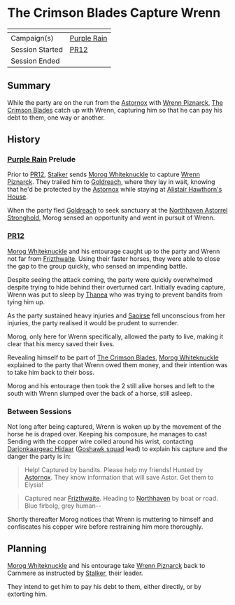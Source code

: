 # The Crimson Blades Capture Wrenn

| []() | |
| --- | --- |
| Campaign(s) | [Purple Rain](../README.md) |
| Session Started | [PR12](../sessions.md/PR12.md) |
| Session Ended | |

## Summary

While the party are on the run from the [Astornox](../../../astarus/civilisations/kingdom-of-astor/organisations/astornox.md) with [Wrenn Piznarck](../../../astarus/people/wrenn-piznarck.md), [The Crimson Blades](../../../astarus/civilisations/kingdom-of-astor/organisations/the-crimson-blades.md) catch up with Wrenn, capturing him so that he can pay his debt to them, one way or another.

## History

### [Purple Rain](../README.md) Prelude

Prior to [PR12](../sessions.md/PR12.md), [Stalker](../../../astarus/people/stalker.md) sends [Morog Whiteknuckle](../../../astarus/people/morog-whiteknuckle.md) to capture [Wrenn Piznarck](../../../astarus/people/wrenn-piznarck.md). They trailed him to [Goldreach](../../../astarus/civilisations/kingdom-of-astor/settlements/goldreach/README.md), where they lay in wait, knowing that he'd be protected by the [Astornox](../../../astarus/civilisations/kingdom-of-astor/organisations/astornox.md) while staying at [Alistair Hawthorn's House](../../../astarus/civilisations/kingdom-of-astor/settlements/goldreach/places/alistair-hawthorns-house.md).

When the party fled [Goldreach](../../../astarus/civilisations/kingdom-of-astor/settlements/goldreach/README.md) to seek sanctuary at the [Northhaven Astorrel Stronghold](../../../astarus/places/strongholds/northhaven-astorrel-stronghold.md), Morog sensed an opportunity and went in pursuit of Wrenn.

### [PR12](../sessions.md/PR12.md)

[Morog Whiteknuckle](../../../astarus/people/morog-whiteknuckle.md) and his entourage caught up to the party and Wrenn not far from [Frizthwaite](../../../astarus/places/villages/frizthwaite.md). Using their faster horses, they were able to close the gap to the group quickly, who sensed an impending battle.

Despite seeing the attack coming, the party were quickly overwhelmed despite trying to hide behind their overturned cart. Initially evading capture, Wrenn was put to sleep by [Thanea](../../../astarus/people/thanea.md) who was trying to prevent bandits from tying him up.

As the party sustained heavy injuries and [Saoirse](../../../astarus/people/saoirse.md) fell unconscious from her injuries, the party realised it would be prudent to surrender.

Morog, only here for Wrenn specifically, allowed the party to live, making it clear that his mercy saved their lives.

Revealing himself to be part of [The Crimson Blades](../../../astarus/civilisations/kingdom-of-astor/organisations/the-crimson-blades.md), [Morog Whiteknuckle](../../../astarus/people/morog-whiteknuckle.md) explained to the party that Wrenn owed them money, and their intention was to take him back to their boss.

Morog and his entourage then took the 2 still alive horses and left to the south with Wrenn slumped over the back of a horse, still asleep.

### Between Sessions

Not long after being captured, Wrenn is woken up by the movement of the horse he is draped over. Keeping his composure, he manages to cast Sending with the copper wire coiled around his wrist, contacting [Darjonkaargeac Hidaar](../../../astarus/people/darjonkaargeac-hidaar.md) ([Goshawk squad](../../../astarus/civilisations/kingdom-of-astor/organisations/astorrel/squads/goshawk.md) lead) to explain his capture and the danger the party is in:

> Help! Captured by bandits. Please help my friends! Hunted by [Astornox](../../../astarus/civilisations/kingdom-of-astor/organisations/astornox.md). They know information that will save Astor. Get them to Elysia!

> Captured near [Frizthwaite](../../../astarus/places/villages/frizthwaite.md). Heading to [Northhaven](../../../astarus/places/cities/northhaven.md) by boat or road. Blue firbolg, grey human--

Shortly thereafter Morog notices that Wrenn is muttering to himself and confiscates his copper wire before restraining him more thoroughly.

## Planning

[Morog Whiteknuckle](../../../astarus/people/morog-whiteknuckle.md) and his entourage take [Wrenn Piznarck](../../../astarus/people/wrenn-piznarck.md) back to Carnmere as instructed by [Stalker](../../../astarus/people/stalker.md), their leader.

They intend to get him to pay his debt to them, either directly, or by extorting him.
